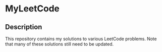# MyLeetCode

## Description
This repository contains my solutions to various LeetCode problems. Note that many of these solutions still need to be updated.
